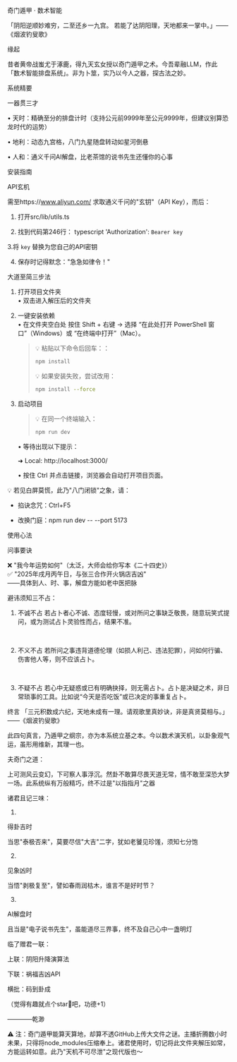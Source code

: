 奇门遁甲 · 数术智能

「阴阳逆顺妙难穷，二至还乡一九宫。 若能了达阴阳理，天地都来一掌中。」—— 《烟波钓叟歌》

缘起

昔者黄帝战蚩尤于涿鹿，得九天玄女授以奇门遁甲之术。今吾辈融LLM，作此「数术智能排盘系统」。非为卜筮，实乃以今人之器，探古法之妙。

系统精要

一器贯三才

• 天时：精确至分的排盘计时（支持公元前9999年至公元9999年，但建议别算恐龙时代的运势）

• 地利：动态九宫格，八门九星随盘转动如星河倒悬

• 人和：通义千问AI解盘，比老茶馆的说书先生还懂你的心事


安装指南

API玄机

需至https://www.aliyun.com/ 求取通义千问的"玄钥"（API Key），而后：

1. 打开src/lib/utils.ts

2. 找到代码第246行：
    typescript
    'Authorization': `Bearer key`

3.将 `key` 替换为您自己的API密钥

4. 保存时记得默念："急急如律令！"


大道至简三步法

1. 打开项目文件夹  
   • 双击进入解压后的文件夹
     

2. 一键安装依赖  
   • 在文件夹空白处 按住 Shift + 右键 → 选择 “在此处打开 PowerShell 窗口”（Windows）或 “在终端中打开”（Mac）。  


     > 💡 粘贴以下命令后回车：：  
     > ```bash
     > npm install
     > ```
     > 💡 如果安装失败，尝试改用：  
     > ```bash
     > npm install --force
     > ```


3. 启动项目  
     > 💡 在同一个终端输入：  
     > ```bash
     > npm run dev
     > ```
     
   • 等待出现以下提示：  

     ➜  Local:   http://localhost:3000/
     
   • 按住 Ctrl 并点击链接，浏览器会自动打开项目页面。

💡 若见白屏莫慌，此乃"八门闭锁"之象，请：

- 掐诀念咒：Ctrl+F5

- 改换门庭：npm run dev -- --port 5173

使用心法

问事要诀

❌ "我今年运势如何"（太泛，大师会给你写本《二十四史》）  
✅ "2025年戌月丙午日，与张三合作开火锅店吉凶"  
——具体到人、时、事，解盘方能如老中医把脉



避讳须知三不占：

1. 不诚不占
若占卜者心不诚、态度轻慢，或对所问之事缺乏敬畏，随意玩笑式提问，或为测试占卜灵验性而占，结果不准。

 

2. 不义不占
若所问之事违背道德伦理（如损人利己、违法犯罪），问如何行骗、伤害他人等，则不应该占卜。

 

3. 不疑不占
若心中无疑惑或已有明确抉择，则无需占卜。占卜是决疑之术，非日常琐事的工具。比如说“今天是否吃饭”或已决定的事重复占卜。




终言
「三元积数成六纪，天地未成有一理。请观歌里真妙诀，非是真贤莫相与。」——《烟波钓叟歌》

此四句真言，乃遁甲之纲宗，亦为本系统立基之本。今以数术演天机，以卦象观气运，虽形用维新，其理一也。

夫奇门之道：


上可测风云变幻，下可察人事浮沉。然卦不敢算尽畏天道无常，情不敢至深恐大梦一场。此系统纵有万般精巧，终不过是"以指指月"之器

诸君且记三味：

1.
​得卦吉时​

当思"泰极否来"，莫要尽信"大吉"二字，犹如老饕见珍馐，须知七分饱

2.
​见象凶时​

当悟"剥极复至"，譬如春雨润枯木，谁言不是好时节？

3.
​AI解盘时​

且当是"电子说书先生"，虽能道尽三界事，终不及自己心中一盏明灯

临了赠君一联：

上联：阴阳升降演算法

下联：祸福吉凶API

横批：码到卦成

（觉得有趣就点个star🌟吧，功德+1）         

————乾渺

⚠️ 注：奇门遁甲能算天算地，却算不透GitHub上传大文件之谜。主播折腾数小时未果，只得将node_modules压缩奉上。诸君使用时，切记将此文件夹解压如常，方能运转如意。此乃"天机不可尽泄"之现代版也～
